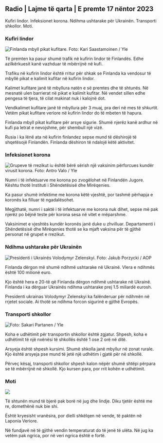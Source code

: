## Radio \| Lajme të qarta \| E premte 17 nëntor 2023

Kufiri lindor. Infeksionet korona. Ndihma ushtarake për Ukrainën. Transporti shkollor. Moti.

### Kufiri lindor

![Finlanda mbyll pikat kufitare. Foto: Kari Saastamoinen / Yle](https://images.cdn.yle.fi/image/upload/c_crop,h_2908,w_5178,x_0,y_0/ar_1.7777777777777777,c_fill,g_50,h_10,h_17,w_01,00,000,000,000,000,000,000,000,000,000,000,000,000,000,000,000,000,000,000,000,000,000,h__1.q_auto:eco/f_auto/fl_lossy/v1699908616/39-1200025655285565477b)

Të premten ka pasur shumë trafik në kufirin lindor të Finlandës. Edhe azilkërkuesit kanë vazhduar të mbërrijnë në kufi.

Trafiku në kufirin lindor është rritur për shkak se Finlanda ka vendosur të mbyllë pikat e kalimit kufitar në kufirin lindor.

Kalimet kufitare janë të mbyllura natën e së premtes dhe të shtunës. Në mesnatë ulen barrierat në pikat e kalimit kufitar. Në vendet sillen edhe pengesa të tjera, të cilat makinat nuk i kalojnë dot.

Vendkalimet kufitare janë të mbyllura për 3 muaj, pra deri në mes të shkurtit. Vetëm pikat kufitare veriore në kufirin lindor do të mbeten të hapura.

Finlanda mbyll pikat kufitare për arsye sigurie. Shumë njerëz kanë ardhur në kufi pa letrat e nevojshme, për shembull një vizë.

Rusia i ka lënë ata në kufirin finlandez sepse mund të dëshirojë të shqetësojë Finlandën. Finlanda dëshiron të ndalojë këtë aktivitet.

### Infeksionet korona

![Grupeve të rrezikut iu është bërë sërish një vaksinim përforcues kundër virusit korona. Foto: Antro Valo / Yle](https://images.cdn.yle.fi/image/upload/c_crop,h_3247,w_5773,x_0,y_601/ar_1.7777777777777777,c_fill,g_faces,h_1105,h_pr.q_auto:eco/f_auto/fl_lossy/v1699867130/39-11997076551e51acfff3)

Numri i të infektuarve me korona po zvogëlohet në Finlandën Jugore. Kështu thotë Instituti i Shëndetësisë dhe Mirëqenies.

Ka pasur shumë infektime me korona këtë vjeshtë, por tashmë përhapja e koronës ka filluar të ngadalësohet.

Megjithatë, numri i saktë i të infektuarve me korona nuk dihet, sepse më pak njerëz po bëjnë teste për korona sesa në vitet e mëparshme.

Vaksinimet e vjeshtës kundër koronës janë duke u zhvilluar. Departamenti i Shëndetësisë dhe Mirëqenies thotë se ka mjaft vaksina për të gjithë personat në grupet e rrezikut.

### Ndihma ushtarake për Ukrainën

![Presidenti i Ukrainës Volodymyr Zelenskyi. Foto: Jakub Porzycki / AOP](https://images.cdn.yle.fi/image/upload/c_crop,h_1393,w_2477,x_0,y_0/ar_1.7777777777777777,c_fill,g_faces,h_120/h_120.q_auto:eco/f_auto/fl_lossy/v1696579988/39-1182210651fc13097ccb)

Finlanda dërgon më shumë ndihmë ushtarake në Ukrainë. Vlera e ndihmës është 100 milionë euro.

Kjo është hera e 20-të që Finlanda dërgon ndihmë ushtarake në Ukrainë. Finlanda i ka dërguar Ukrainës ndihma ushtarake prej 1.5 miliardë eurosh.

Presidenti ukrainas Volodymyr Zelenskyi ka falënderuar për ndihmën në rrjetet sociale. Ai thotë se ndihma forcon sigurinë e gjithë Evropës.

### Transporti shkollor

![ Foto: Sakari Partanen / Yle](https://images.cdn.yle.fi/image/upload/c_crop,h_1494,w_2655,x_0,y_0/ar_1.777777777777777,c_fill,g_5,w_200,h_1.0/q_auto:eco/f_auto/fl_lossy/v1677057284/39-107608063f5dc988d5c3)

Koha e udhëtimit për transportin shkollor është zgjatur. Shpesh, koha e udhëtimit të një nxënësi të shkollës është 1 ose 2 orë në ditë.

Arsyeja është shpesh kursimi. Shumë shkolla janë mbyllur në zonat rurale. Kjo është arsyeja pse mund të jetë një udhëtim i gjatë për në shkollë.

Përveç kësaj, transporti shkollor shpesh kalon nëpër shumë shtëpi përpara se të mbërrijnë në shkollë. Kjo kursen para, por rrit kohën e udhëtimit.

### Moti

![](https://images.cdn.yle.fi/image/upload/c_crop,h_1080,w_1919,x_0,y_0/ar_1.777777777777777,c_fill,g_faces,h_675,w_12.1200d/f_auto/fl_lossy/v1700238427/39-120255565579437e32dc)

Të shtunën mund të bjerë pak borë në jug dhe lindje. Diku tjetër është me re, domethënë nuk bie shi.

Është kryesisht vranësira, por dielli shkëlqen në vende, të paktën në Laponia Veriore.

Në fundjavë në të gjithë vendin temperaturat do të jenë të ulëta. Në jug ka vetëm pak ngrica, por në veri ngrica është e fortë.